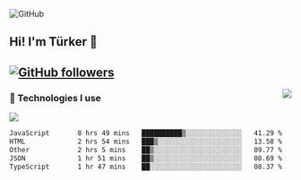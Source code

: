 ![GitHub](https://github.com/turkwr/turkwr/assets/63150613/e5462c44-ccab-48a0-8a33-9f1ea91ff35d)
<!-- ## Hi! I'm Türker 🖐️ -->
##  Hi! I'm Türker 👋
## [![GitHub followers](https://img.shields.io/github/followers/turkwr?color=333&label=Follow&logo=github&logoColor=fff&style=flat-square)](https://github.com/turkwr?tab=followers)
<a href="https://discord.com/users/162740870607536128">
 <img src="https://lanyard.cnrad.dev/api/162740870607536128?hideTimestamp=true&idleMessage=Just%20chillin'%20at%20the%20moment&bg=161a23&animated=true" align="right" />
</a>

### 🧠 Technologies I use
![](https://skillicons.dev/icons?i=js,ts,py,php,html,css,tailwind,bootstrap,nodejs,express,react,nextjs&theme=dark&perline=4)

<!--START_SECTION:waka-->

```txt
JavaScript       8 hrs 49 mins   ██████████▒░░░░░░░░░░░░░░   41.29 %
HTML             2 hrs 54 mins   ███▒░░░░░░░░░░░░░░░░░░░░░   13.58 %
Other            2 hrs 5 mins    ██▒░░░░░░░░░░░░░░░░░░░░░░   09.77 %
JSON             1 hr 51 mins    ██▒░░░░░░░░░░░░░░░░░░░░░░   08.69 %
TypeScript       1 hr 47 mins    ██░░░░░░░░░░░░░░░░░░░░░░░   08.37 %
```

<!--END_SECTION:waka-->
